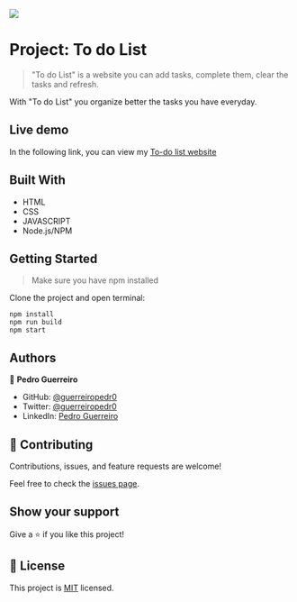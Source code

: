 ![](https://img.shields.io/badge/Microverse-blueviolet)

# Project: To do List

> "To do List" is a website you can add tasks, complete them, clear the tasks and refresh.

With "To do List" you organize better the tasks you have everyday.

## Live demo

In the following link, you can view my [To-do list website](https://guerreiropedr0.github.io/To-do-list/)

## Built With

- HTML
- CSS
- JAVASCRIPT
- Node.js/NPM

## Getting Started

> Make sure you have npm installed

Clone the project and open terminal:

```
npm install
npm run build
npm start
```

## Authors

👤 **Pedro Guerreiro**

- GitHub: [@guerreiropedr0](https://github.com/guerreiropedr0)
- Twitter: [@guerreiropedr0](https://twitter.com/guerreiropedr0)
- LinkedIn: [Pedro Guerreiro](https://www.linkedin.com/in/guerreiropedr0/)

## 🤝 Contributing

Contributions, issues, and feature requests are welcome!

Feel free to check the [issues page](../../issues/).

## Show your support

Give a ⭐️ if you like this project!

## 📝 License

This project is [MIT](./MIT.md) licensed.
